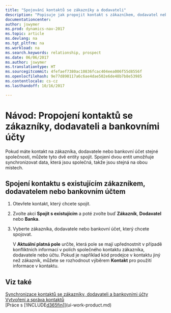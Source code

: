 ```yaml
---
title: "Spojování kontaktů se zákazníky a dodavateli"
description: "Popisuje jak propojit kontakt s zákazníkem, dodavatel nebo bankovním účtem ze stejné společnosti tak, že můžete synchronizovat běžná data."
documentationcenter: 
author: jswymer
ms.prod: dynamics-nav-2017
ms.topic: article
ms.devlang: na
ms.tgt_pltfrm: na
ms.workload: na
ms.search.keywords: relationship, prospect
ms.date: 06/06/2017
ms.author: jswymer
ms.translationtype: HT
ms.sourcegitcommit: 4fefaef7380ac10836fcac404eea006f55d8556f
ms.openlocfilehash: 9e77d890117a6c6ae4dae502e6de48b7b8e53985
ms.contentlocale: cs-cz
ms.lasthandoff: 10/16/2017

---
```

# <a name="how-to-link-contacts-with-customers-vendors-and-bank-accounts"></a>Návod: Propojení kontaktů se zákazníky, dodavateli a bankovními účty
Pokud máte kontakt na zákazníka, dodavatele nebo bankovní účet stejné společnosti, můžete tyto dvě entity spojit. Spojení dvou entit umožňuje synchronizovat data, která jsou společná, takže jsou stejná na obou místech.

## <a name="link-a-contact-to-an-existing-customer-vendor-or-bank-account"></a>Spojení kontaktu s existujícím zákazníkem, dodavatelem nebo bankovním účtem
1. Otevřete kontakt, který chcete spojit.
2. Zvolte akci **Spojit s existujícím** a poté zvolte buď **Zákazník**, **Dodavatel** nebo **Banka**.
3. Vyberte zákazníka, dodavatele nebo bankovní účet, který chcete spojovat.

   V **Aktuální platná pole** určíte, která pole se mají upřednostnit v případě konfliktních informací v polích společného kontaktu zákazníka, dodavatele nebo účtu. Pokud je například kód prodejce v kontaktu jiný než zákazník, můžete se rozhodnout výběrem **Kontakt** pro použití informace v kontaktu.

## <a name="see-also"></a>Viz také
[Synchronizace kontaktů se zákazníky, dodavateli a bankovními účty](marketing-synchronize-contacts-customers-vendors-bank-accounts.md)  
[Vytvoření a správa kontaktů](marketing-contacts.md)  
[Práce s [!INCLUDE[d365fin](includes/d365fin_md.md)]](ui-work-product.md)  

